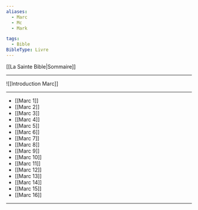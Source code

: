 ```yaml
---
aliases:
  - Marc
  - Mc
  - Mark

tags:
  - Bible
BibleType: Livre
---
```

[[La Sainte Bible|Sommaire]]

---

![[Introduction Marc]]

---
- [[Marc 1]] 
- [[Marc 2]] 
- [[Marc 3]] 
- [[Marc 4]] 
- [[Marc 5]] 
- [[Marc 6]] 
- [[Marc 7]] 
- [[Marc 8]] 
- [[Marc 9]] 
- [[Marc 10]] 
- [[Marc 11]] 
- [[Marc 12]] 
- [[Marc 13]] 
- [[Marc 14]] 
- [[Marc 15]] 
- [[Marc 16]] 


---
